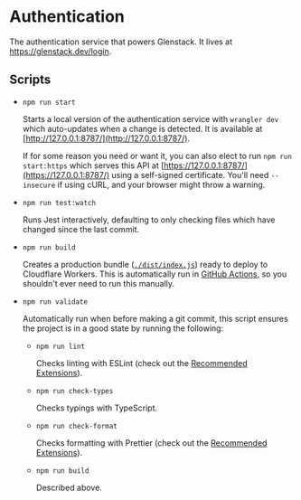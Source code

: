 # Authentication

The authentication service that powers Glenstack. It lives at https://glenstack.dev/login.

## Scripts

- `npm run start`

  Starts a local version of the authentication service with `wrangler dev` which auto-updates when a change is detected. It is available at [http://127.0.0.1:8787/](http://127.0.0.1:8787/).

  If for some reason you need or want it, you can also elect to run `npm run start:https` which serves this API at [https://127.0.0.1:8787/](https://127.0.0.1:8787/) using a self-signed certificate. You'll need `--insecure` if using cURL, and your browser might throw a warning.

- `npm run test:watch`

  Runs Jest interactively, defaulting to only checking files which have changed since the last commit.

- `npm run build`

  Creates a production bundle ([`./dist/index.js`](./dist/index.js)) ready to deploy to Cloudflare Workers. This is automatically run in [GitHub Actions](../../.github/workflows/deploy.yml), so you shouldn't ever need to run this manually.

- `npm run validate`

  Automatically run when before making a git commit, this script ensures the project is in a good state by running the following:

  - `npm run lint`

    Checks linting with ESLint (check out the [Recommended Extensions](../../README.md#recommended-extensions)).

  - `npm run check-types`

    Checks typings with TypeScript.

  - `npm run check-format`

    Checks formatting with Prettier (check out the [Recommended Extensions](../../README.md#recommended-extensions)).

  - `npm run build`

    Described above.
